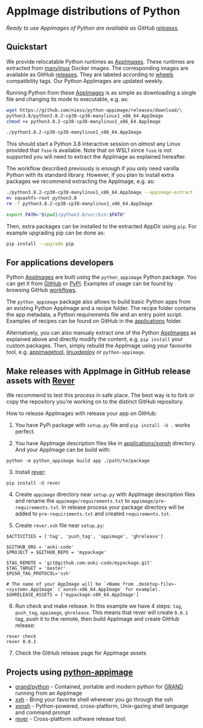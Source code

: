 # AppImage distributions of Python

_Ready to use AppImages of Python are available as GitHub [releases][RELEASES]._

## Quickstart

We provide relocatable Python runtimes as [AppImages][APPIMAGE]. These runtimes
are extracted from [manylinux][MANYLINUX] Docker images. The corresponding
images are available as GitHub [releases][RELEASES]. They are labeled according
to [wheels][WHEEL] compatibility tags. Our Python AppImages are updated
weekly.

Running Python from these [AppImages][APPIMAGE] is as simple as downloading a
single file and changing its mode to executable, e.g.  as:

```sh
wget https://github.com/niess/python-appimage/releases/download/\
python3.8/python3.8.2-cp38-cp38-manylinux1_x86_64.AppImage
chmod +x python3.8.2-cp38-cp38-manylinux1_x86_64.AppImage

./python3.8.2-cp38-cp38-manylinux1_x86_64.AppImage
```

This should start a Python 3.8 interactive session on _almost_ any Linux
provided that `fuse` is available. Note that on WSL1 since `fuse` is not
supported you will need to extract the AppImage as explained hereafter.

The workflow described previously is enough if you only need vanilla Python with
its standard library.  However, if you plan to install extra packages we
recommend extracting the AppImage, e.g. as:

```sh
./python3.8.2-cp38-cp38-manylinux1_x86_64.AppImage --appimage-extract
mv squashfs-root python3.8
rm -f python3.8.2-cp38-cp38-manylinux1_x86_64.AppImage

export PATH="$(pwd)/python3.8/usr/bin:$PATH"
```

Then, extra packages can be installed to the extracted AppDir using `pip`. For
example upgrading pip can be done as:

```sh
pip install --upgrade pip
```

## For applications developers

Python [AppImages][APPIMAGE] are built using the `python_appimage` Python
package. You can get it from [GitHub][GITHUB] or [PyPI][PYPI]. Examples of usage
can be found by browsing GitHub [workflows][WORKFLOWS].

The `python_appimage` package also allows to build basic Python apps from an
existing Python AppImage and a recipe folder. The recipe folder contains the
app metadata, a Python requirements file and an entry point script. Examples of
recipes can be found on GitHub in the [applications][APPLICATIONS] folder.

Alternatively, you can also manualy extract one of the Python [AppImages][APPIMAGE]
as explained above and directly modify the content, e.g. `pip install` your custom
packages. Then, simply rebuild the AppImage using your favourite tool, e.g.
[appimagetool][APPIMAGETOOL], [linuxdeploy][LINUXDEPLOY] or `python-appimage`.

## Make releases with AppImage in GitHub release assets with [Rever](https://regro.github.io/rever-docs/)

We recommend to test this process in safe place. The best way is to fork or copy the repository you're working on
to the distinct GitHub repository.

How to release AppImages with release your app on GitHub:

1. You have PyPi package with `setup.py` file and `pip install -U .` works perfect. 

2. You have AppImage description files like in 
[applications/xonsh](https://github.com/niess/python-appimage/tree/master/applications/xonsh) directory. 
And your AppImage can be build with:
```
python -m python_appimage build app ./path/to/package
```

3. Install [rever](https://regro.github.io/rever-docs/):
```
pip install -U rever
```

4. Create `appimage` directory near `setup.py` with AppImage description files 
and rename the `appimage/requirements.txt` to `appimage/pre-requirements.txt`. In release process your package directory 
will be added to `pre-requiriments.txt` and created `requirements.txt`.  

5. Create `rever.xsh` file near `setup.py`: 
```
$ACTIVITIES = ['tag', 'push_tag', 'appimage', 'ghrelease']

$GITHUB_ORG = 'anki-code'
$PROJECT = $GITHUB_REPO = 'mypackage'

$TAG_REMOTE = 'git@github.com:anki-code/mypackage.git'
$TAG_TARGET = 'master'
$PUSH_TAG_PROTOCOL='ssh'

# The name of your AppImage will be `<Name from .desktop-file>-<system>.AppImage` (`xonsh-x86_64.AppImage` for example).
$GHRELEASE_ASSETS = ['mypackage-x86_64.AppImage']
```
 
6. Run check and make release. In this example we have 4 steps: `tag`, `push_tag`, `appimage`, `ghrelease`. This means that rever will create `0.0.1` tag, 
push it to the remote, then build AppImage and create GitHub release:
```
rever check
rever 0.0.1
```  

7. Check the GitHub release page for AppImage assets

## Projects using [python-appimage][PYTHON_APPIMAGE]
* [grand/python](https://github.com/grand-mother/python) - Contained, portable
  and modern python for [GRAND][GRAND] running from an AppImage
* [xxh](https://github.com/xxh/xxh) - Bring your favorite shell wherever you go
  through the ssh 
* [xonsh](https://github.com/xonsh/xonsh) - Python-powered, cross-platform, Unix-gazing 
  shell language and command prompt
* [rever](https://github.com/regro/rever) - Cross-platform software release tool.


[APPIMAGE]: https://appimage.org
[APPIMAGETOOL]: https://appimage.github.io/appimagetool
[APPLICATIONS]: https://github.com/niess/python-appimage/tree/master/applications
[GITHUB]: https://github.com/niess/python-appimage
[LINUXDEPLOY]: https://github.com/linuxdeploy/linuxdeploy
[MANYLINUX]: https://github.com/pypa/manylinux
[PYPI]: https://pypi.org/project/python-appimage
[RELEASES]: https://github.com/niess/python-appimage/releases
[WHEEL]: https://pythonwheels.com
[WORKFLOWS]: https://github.com/niess/python-appimage/tree/master/.github/workflows
[GRAND]: http://grand.cnrs.fr
[PYTHON_APPIMAGE]: https://github.com/niess/python-appimage